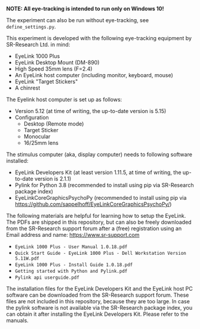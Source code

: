 **NOTE: All eye-tracking is intended to run only on Windows 10!**

The experiment can also be run without eye-tracking, see `define_settings.py`.

This experiment is developed with the following eye-tracking equipment by SR-Research Ltd. in mind:

- EyeLink 1000 Plus
- EyeLink Desktop Mount (DM-890)
- High Speed 35mm lens (F=2.4)
- An EyeLink host computer (including monitor, keyboard, mouse)
- EyeLink "Target Stickers"
- A chinrest

The Eyelink host computer is set up as follows:

- Version 5.12 (at time of writing, the up-to-date version is 5.15)
- Configuration
    - Desktop (Remote mode)
    - Target Sticker
    - Monocular
    - 16/25mm lens

The stimulus computer (aka, display computer) needs to following software installed:

- EyeLink Developers Kit (at least version 1.11.5, at time of writing, the up-to-date version is 2.1.1)
- Pylink for Python 3.8 (recommended to install using pip via SR-Research package index)
- EyeLinkCoreGraphicsPsychoPy (recommended to install using pip via https://github.com/sappelhoff/EyeLinkCoreGraphicsPsychoPy/)

The following materials are helpful for learning how to setup the EyeLink.
The PDFs are shipped in this repository, but can also be freely downloaded from the
SR-Research support forum after a (free) registration using an Email address and name:
https://www.sr-support.com

- `EyeLink 1000 Plus - User Manual 1.0.18.pdf`
- `Quick Start Guide - EyeLink 1000 Plus - Dell Workstation Version 5.11W.pdf`
- `EyeLink 1000 Plus - Install Guide 1.0.18.pdf`
- `Getting started with Python and Pylink.pdf`
- `Pylink api userguide.pdf`

The installation files for the EyeLink Developers Kit and the EyeLink host PC software can
be downloaded from the SR-Research support forum.
These files are not included in this repository, because they are too large.
In case the pylink software is not available via the SR-Research package index,
you can obtain it after installing the EyeLink Developers Kit.
Please refer to the manuals.
